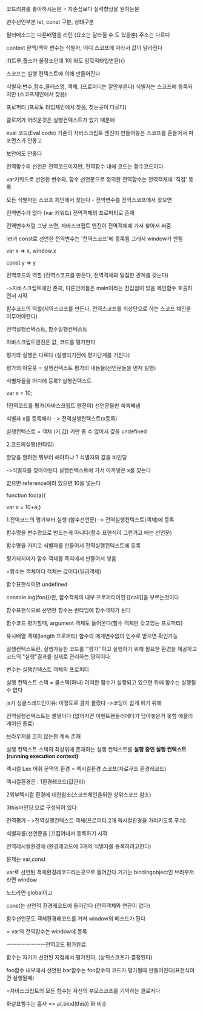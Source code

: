 코드리뷰를 좋아하시는분 = 자존심보다 실력향상을 원하는분



변수선언부분 let, const 구분, 상태구분



필터메소드는 다른배열을 리턴 (요소는 달라질 수 도 있을뿐) 주소는 다르다



context 문맥/맥락 변수는 식별자, 어디 스코프에 따라서 값이 달라진다



if(트루,폴스가 올장소인데 1이 와도 암묵적타입변환){}



스코프는 실행 컨텍스트에 의해 만들어진다 



식별자:변수,함수,클래스명, 객체, (프로퍼티는 잘안부른다) 식별자는 스코프에 등록되지만 (스코프체인에서 찾음)

프로퍼티 (프로토 타입체인에서 찾음, 찾는곳이 다르다)



클로저가 어려운것은 실행컨텍스트가 없기 때문에



eval 코드(Eval code) 기존의 자바스크립트 엔진이 만들어놓은 스코프를 흔들어서 퍼포먼스가 안좋고

보안에도 안좋다



전역함수의 선언은 전역코드이지만, 전역함수 내에 코드는 함수코드이다



var키워드로 선언한 변수와, 함수 선언문으로 정의한 전역함수는 전역객체에 '직접' 등록

모든 식별자는 스코프 체인에서 찾는다 - 전역변수를 전역스코프에서 찾으면

전역변수가 없다 (var 키워드) 전역객체의 프로퍼티로 존재

전역변수처럼 그냥 쓰면, 자바스크립트 엔진이 전역객체에 가서 찾아서 써줌



let과 const로 선언한 전역변수는 '전역스코프'에 등록됨 그래서 window가 안됨



var x => x, window.x

const y => y



전역코드의 역할 (전역스코프를 만든다, 전역객체와 밀접한 관계를 갖는다)

->자바스크립트에만 존재, 다른언어들은 main이라는 진입점이 있음 메인함수 호출하면서 시작

함수코드의 역할(지역스코프를 만든다, 전역스코프를 최상단으로 하는 스코프 체인을 이루어야한다)



전역실행컨텍스트, 함수실행컨텍스트



자바스크립트엔진은  값, 코드를 평가한다



평가와 실행은 다르다 (실행되기전에 평가단계를 거친다)

평가의 아웃풋 = 실행컨텍스트 평가의 내용물(선언문들을 먼저 실행)

식별자들을 어디에 등록? 실행컨텍스트



var x = 10;

1전역코드를 평가(자바스크립트 엔진이) 선언문들만 쏙쏙빼냄

식별자 x를 등록해라 - > 전역실행컨텍스트(x등록)

실행컨텍스트 = 객체 (키,값) 키만 줄 수 없어서 값을 undefined

2.코드의실행(런타임)

할당을 할려면 뭐부터 해야하냐 ? 식별자와 값을 바인딩

->식별자를 찾아야된다 실행컨텍스트에 가서 아까넣은 x를 찾는다

없으면 reference에러 있으면 10을 넣는다





function foo(a){

var x = 10+a;}

1.전역코드의 평가부터 실행 (함수선언문) -> 전역실행컨텍스트(객체)에 등록

함수명을 변수명으로 만드는게 아니다(함수 표현식이 그런거고 애는 선언문)

함수명을 가지고 식별자를 만들어서 전역실행컨텍스트에 등록

평가되지마자 함수 객체를 즉석에서 만들어서 넣음

=함수는 객체이다 객체는 값이다(일급객체)

함수표현식이면 undefined 



console.log(foo())란, 함수객체의 내부 프로퍼티이인 [[call]]을 부르는것이다



함수표현식으로 선언한 함수는 런타임에 함수객체가 된다



함수코드 평가할때, argument 객체도 들어온다(함수 객체만 갖고있는 프로퍼티)

유사배열 객체(length 프로퍼티) 함수의 매개변수없이 인수로 받으면 확인가능



실행컨텍스트란, 실행가능한 코드를 ''평가''하고 실행하기 위해 필요한 환경을 제공하고 코드의 "실행"결과를 실제로 관리하는 영역이다.



변수는 실행컨텍스트 객체의 프로퍼티



실행 컨텍스트 스택 = 콜스텍(하나) 어떠한 함수가 실행되고 있으면 뒤에 함수는 실행될 수 없다



js가 싱글스레드인이유: 이정도로 클지 몰랐다 ->코딩이 쉽게 하기 위해



전역실행컨텍스트는 불멸이다 (없어지면 이벤트핸들러에다가 담아놓은거 못함 애플리케이션 종료)

브라우저를 끄지 않는한 계속 존재



 실행 컨텍스트 스택의 최상위에 존재하는 실행 컨텍스트를 **실행 중인 실행 컨텍스트(running execution context)**



렉시컬 Lex 어휘 문맥의 환경 = 렉시컬환경 스코프(자료구조 환경레코드)

렉시컬환경은 : 1환경레코드(값관리)

 2외부렉시컬 환경에 대한참조(스코프체인을위한 상위스코프 참조)

3this바인딩 으로 구성되어 있다





전역평가 - >전역실행컨텍스트 객체(프로퍼티 2개 렉시컬환경을 가리키도록 푸쉬)

식별자를(선언문을 )끄집어내서 등록하기 시작 

전역레시컬환경에 (환경레코드에 3개의 식별자를 등록하려고한다)

문제는 var,const 

var로 선언된 객체환경레코드라는곳으로 들어간다 거기는 bindingobject인 브라우저라면 window

노드라면 global이고

const는 선언적 환경레코드에 들어간다 (전역객체와 연관이 없다)

 함수선언문도 객체환경레코드를 거쳐 window의 메소드가 된다

= var와 전역함수는 window에 등록



ㅡㅡㅡㅡㅡㅡㅡㅡ전역코드 평가완료



함수는 자기가 선언된 지점에서 평가된다, (상위스코프가 결정된다)

foo함수 내부에서 선언된 bar함수는 foo함수의 코드가 평가될때 만들어진다(표현식이면 실행될때)

=자바스크립트의 모든 함수는 자신의 부모스코프를 기억하는 클로저다



화살표함수는 흡사  => a(.bind(this)) 와 비슷




